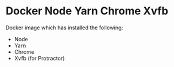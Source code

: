 Docker Node Yarn Chrome Xvfb
============================

Docker image which has installed the following:
- Node
- Yarn
- Chrome
- Xvfb (for Protractor)
